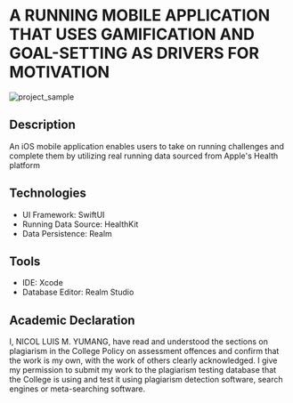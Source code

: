 # A RUNNING MOBILE APPLICATION THAT USES GAMIFICATION AND GOAL-SETTING AS DRIVERS FOR MOTIVATION


![project_sample](https://github.com/Birkbeck/msc-project-source-code-files-22-23-yumangnicol/assets/114883697/272bdf97-f7f3-47df-9e2a-86ad84e35412)  


## Description
An iOS mobile application enables users to take on running challenges and complete them by utilizing real running data sourced from Apple's Health platform

## Technologies
- UI Framework: SwiftUI
- Running Data Source: HealthKit
- Data Persistence: Realm

## Tools
- IDE: Xcode
- Database Editor: Realm Studio

## Academic Declaration
I, NICOL LUIS M. YUMANG, have read and understood the sections on plagiarism in the College Policy on assessment offences and confirm that the work is my own, with the work of others clearly acknowledged. I give my permission to submit my work to the plagiarism testing database that the College is using and test it using plagiarism detection software, search engines or meta-searching software.
